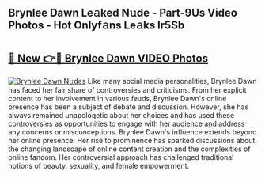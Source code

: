 ## Brynlee Dawn Le𝚊ked N𝚞de - Part-9Us Video Photos - Hot Onlyf𝚊ns Le𝚊ks lr5Sb

# <h2><a href="http://ab74484.deff.icu/?id=Brynlee+Dawn">🔗 New 👉🔴 Brynlee Dawn VIDEO Photos</a></h2>

[![Brynlee Dawn N𝚞des](https://i.imgur.com/rIISA9y.gif)](http://ab74484.deff.icu/?id=Brynlee+Dawn)
Like many social media personalities, Brynlee Dawn has faced her fair share of controversies and criticisms. From her explicit content to her involvement in various feuds, Brynlee Dawn's online presence has been a subject of debate and discussion. However, she has always remained unapologetic about her choices and has used these controversies as opportunities to engage with her audience and address any concerns or misconceptions. Brynlee Dawn's influence extends beyond her online presence. Her rise to prominence has sparked discussions about the changing landscape of online content creation and the complexities of online fandom. Her controversial approach has challenged traditional notions of beauty, sexuality, and female empowerment.
